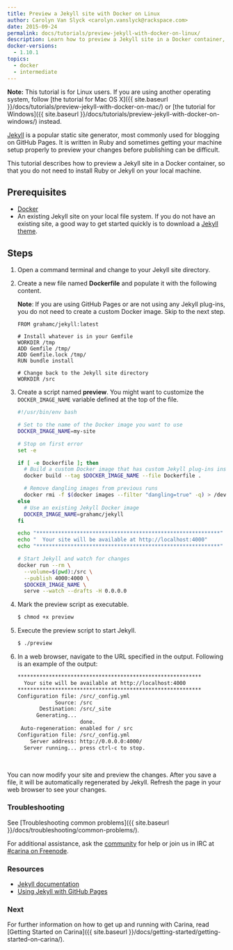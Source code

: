 ```yaml
---
title: Preview a Jekyll site with Docker on Linux
author: Carolyn Van Slyck <carolyn.vanslyck@rackspace.com>
date: 2015-09-24
permalink: docs/tutorials/preview-jekyll-with-docker-on-linux/
description: Learn how to preview a Jekyll site in a Docker container, so that there is no need to install Ruby or Jekyll on your local machine
docker-versions:
  - 1.10.1
topics:
  - docker
  - intermediate
---
```


**Note:** This tutorial is for Linux users. If you are using another operating system, follow
[the tutorial for Mac OS X]({{ site.baseurl }}/docs/tutorials/preview-jekyll-with-docker-on-mac/) or
[the tutorial for Windows]({{ site.baseurl }}/docs/tutorials/preview-jekyll-with-docker-on-windows/) instead.

[Jekyll][jekyll] is a popular static site generator, most commonly used for blogging on GitHub Pages.
It is written in Ruby and sometimes getting your machine setup properly to preview your
changes before publishing can be difficult.

This tutorial describes how to preview a Jekyll site in a Docker container, so that
you do not need to install Ruby or Jekyll on your local machine.

[jekyll]: https://jekyllrb.com/

## Prerequisites
* [Docker](http://docs.docker.com/linux/step_one/)
* An existing Jekyll site on your local file system. If you do not have
  an existing site, a good way to get started quickly is to download a [Jekyll theme][jekyll-themes].

[jekyll-themes]: https://github.com/jekyll/jekyll/wiki/Themes

## Steps

1. Open a command terminal and change to your Jekyll site directory.

2. Create a new file named **Dockerfile** and populate it with the following content.

    **Note**: If you are using GitHub Pages or are not using any Jekyll plug-ins,
    you do not need to create a custom Docker image. Skip to the next step.

    ```
    FROM grahamc/jekyll:latest

    # Install whatever is in your Gemfile
    WORKDIR /tmp
    ADD Gemfile /tmp/
    ADD Gemfile.lock /tmp/
    RUN bundle install

    # Change back to the Jekyll site directory
    WORKDIR /src
    ```

3. Create a script named **preview**. You might want to customize the
    `DOCKER_IMAGE_NAME` variable defined at the top of the file.

    ```bash
    #!/usr/bin/env bash

    # Set to the name of the Docker image you want to use
    DOCKER_IMAGE_NAME=my-site

    # Stop on first error
    set -e

    if [ -e Dockerfile ]; then
      # Build a custom Docker image that has custom Jekyll plug-ins installed
      docker build --tag $DOCKER_IMAGE_NAME --file Dockerfile .

      # Remove dangling images from previous runs
      docker rmi -f $(docker images --filter "dangling=true" -q) > /dev/null 2>&1 || true
    else
      # Use an existing Jekyll Docker image
      DOCKER_IMAGE_NAME=grahamc/jekyll
    fi

    echo "***********************************************************"
    echo "  Your site will be available at http://localhost:4000"
    echo "***********************************************************"

    # Start Jekyll and watch for changes
    docker run --rm \
      --volume=$(pwd):/src \
      --publish 4000:4000 \
      $DOCKER_IMAGE_NAME \
      serve --watch --drafts -H 0.0.0.0
    ```

4. Mark the preview script as executable.

    ```bash
    $ chmod +x preview
    ```
5. Execute the preview script to start Jekyll.

    ```bash
    $ ./preview
    ```

6. In a web browser, navigate to the URL specified in the output.
    Following is an example of the output:

    ```bash
    ***********************************************************
      Your site will be available at http://localhost:4000
    ***********************************************************
    Configuration file: /src/_config.yml
                Source: /src
           Destination: /src/_site
          Generating...
                        done.
     Auto-regeneration: enabled for / src
    Configuration file: /src/_config.yml
        Server address: http://0.0.0.0:4000/
      Server running... press ctrl-c to stop.
    ```
<br/>

You can now modify your site and preview the changes.
After you save a file, it will be automatically regenerated by Jekyll.
Refresh the page in your web browser to see your changes.

[jekyll-image]: https://hub.docker.com/r/grahamc/jekyll/

### Troubleshooting

See [Troubleshooting common problems]({{ site.baseurl }}/docs/troubleshooting/common-problems/).

For additional assistance, ask the [community](https://community.getcarina.com/) for help or join us in IRC at [#carina on Freenode](http://webchat.freenode.net/?channels=carina).

### Resources

* [Jekyll documentation](https://jekyllrb.com/docs/home/)
* [Using Jekyll with GitHub Pages](https://jekyllrb.com/docs/github-pages/)

### Next

For further information on how to get up and running with Carina, read [Getting Started on Carina]({{ site.baseurl }}/docs/getting-started/getting-started-on-carina/).
